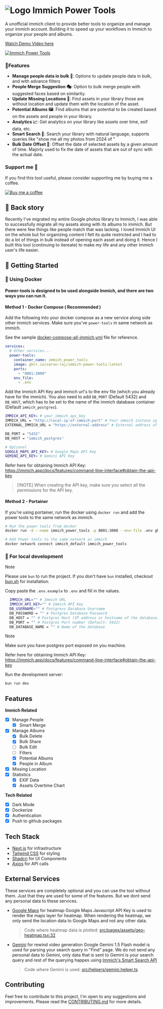 # ![Logo](./public/favicon-32x32.png) Immich Power Tools

A unofficial immich client to provide better tools to organize and manage your immich account. Building it to speed up your workflows in Immich to organize your people and albums.

[Watch Demo Video here](https://www.loom.com/embed/13aa90d8ab2e4acab0993bdc8703a750?sid=71498690-b745-473f-b239-a7bdbe6efc21)

[![Immich Power Tools](./screenshots/screenshot-1.png)](https://www.loom.com/embed/13aa90d8ab2e4acab0993bdc8703a750?sid=71498690-b745-473f-b239-a7bdbe6efc21)

### 🎒Features
- **Manage people data in bulk 👫**: Options to update people data in bulk, and with advance filters
- **People Merge Suggestion 🎭**: Option to bulk merge people with suggested faces based on similarity.
- **Update Missing Locations 📍**: Find assets in your library those are without location and update them with the location of the asset.
- **Potential Albums 🖼️**: Find albums that are potential to be created based on the assets and people in your library.
- **Analytics 📈**: Get analytics on your library like assets over time, exif data, etc.
- **Smart Search 🔎**: Search your library with natural language, supports queries like "show me all my photos from 2024 of <person name>"
- **Bulk Date Offset 📅**: Offset the date of selected assets by a given amount of time. Majorly used to fix the date of assets that are out of sync with the actual date.

### Support me 🙏

If you find this tool useful, please consider supporting me by buying me a coffee.

[![Buy me a coffee](https://www.buymeacoffee.com/assets/img/custom_images/orange_img.png)](https://www.buymeacoffee.com/varunraj)

## 💭 Back story

Recently I've migrated my entire Google photos library to Immich, I was able to successfully migrate all my assets along with its albums to immich. But there were few things like people match that was lacking. I loved Immich UI on the whole but for organizing content I felt its quite restricted and I had to do a lot of things in bulk instead of opening each asset and doing it. Hence I built this tool (continuing to itereate) to make my life and any other Immich user's life easier.

## 🚀 Getting Started

### 🐬 Using Docker

#### Power-tools is designed to be used alongside Immich, and there are two ways you can run it.
#### Method 1 - Docker Compose ( Recommended )

Add the following into your docker compose as a new service along side other immich services. Make sure you've `power-tools` in same network as immich.

See the sample [docker-compose-all-immich.yml](./docker-compose-all-immich.yml) file for reference.

```yaml
services:
  # Other services...
  power-tools:
    container_name: immich_power_tools
    image: ghcr.io/varun-raj/immich-power-tools:latest
    ports:
      - "8001:3000"
    env_file:
      - .env
```

Add the Immich API Key and immich url's to the env file (which you already have for the immich).
You also need to add `DB_PORT` (Default 5432) and `DB_HOST`, which has to be set to the name of the immich database
container (Default `immich_postgres`).

```bash
IMMICH_API_KEY= # your_immich_api_key
IMMICH_URL = "http://local-ip-of-immich:port" # Your immich instace ip address and port
EXTERNAL_IMMICH_URL = "https://external-address" # External address of immich

DB_PORT = "5432"
DB_HOST = "immich_postgres"

# Optional
GOOGLE_MAPS_API_KEY= # Google Maps API Key
GEMINI_API_KEY= # Gemini API Key
```
Refer here for obtaining Immich API Key: https://immich.app/docs/features/command-line-interface#obtain-the-api-key

> [!NOTE] When creating the API key, make sure you select all the permissions for the API key.  

#### Method 2 - Portainer

If you're using portainer, run the docker using `docker run` and add the power tools to the same network as immich.

```bash
# Run the power tools from docker 
docker run -d --name immich_power_tools -p 8001:3000 --env-file .env ghcr.io/varun-raj/immich-power-tools:latest

# Add Power tools to the same network as immich
docker network connect immich_default immich_power_tools
```


### 🚀 For local development

> [!NOTE]  
> Please use `bun` to run the project. If you don't have `bun` installed, checkout [bun.sh](https://bun.sh/) for installation.


Copy paste the `.env.example` to `.env` and fill in the values.

```bash
  IMMICH_URL="" # Immich URL
  IMMICH_API_KEY="" # Immich API Key
  DB_USERNAME="" # Postgress Database Username
  DB_PASSWORD = "" # Postgres Database Password
  DB_HOST = "" # Postgres Host (IP address or hostname of the database)
  DB_PORT = "" # Postgres Port number (Default: 5432)
  DB_DATABASE_NAME = "" # Name of the database 
```
> [!NOTE]  
> Make sure you have postgres port exposed on you machine.

Refer here for obtaining Immich API Key: https://immich.app/docs/features/command-line-interface#obtain-the-api-key

Run the development server:

```bash
bun run dev
```

## Features

**Immich Related**

- [x] Manage People
  - [x] Smart Merge
- [x] Manage Albums
  - [x] Bulk Delete
  - [x] Bulk Share
  - [ ] Bulk Edit
  - [ ] Filters
  - [x] Potential Albums
  - [x] People in Album
- [x] Missing Location
- [x] Statistics
  - [x] EXIF Data
  - [x] Assets Overtime Chart

**Tech Related**

- [x] Dark Mode
- [x] Dockerize
- [x] Authentication
- [x] Push to github packages

## Tech Stack

- [Next.js](https://nextjs.org/) for infrastructure
- [Tailwind CSS](https://tailwindcss.com/) for styling
- [Shadcn](https://shadcn.com/) for UI Components
- [Axios](https://axios-http.com/) for API calls

## External Services
These services are completely optional and you can use the tool without them. Just that they are used for some of the features. But we dont send any personal data to these services.

- [Google Maps](https://maps.google.com/) for heatmap
Google Maps Javascript API Key is used to render the maps layer for heatmap. When rendering the heatmap, we only send the location data to Google Maps and not any other data.

  > Code where heatmap data is plotted: [src/pages/assets/geo-heatmap.tsx:32](./src/pages/assets/geo-heatmap.tsx#L32-L35)

- [Gemini](https://gemini.google.com/) for rewind video generation
Google Gemini 1.5 Flash model is used for parsing your search query in "Find" page. We do not send any personal data to Gemini, only data that is sent to Gemini is your search query and rest of the querying happes using [Immich's Smart Search API](https://immich.app/docs/api/search-smart)

  > Code where Gemini is used: [src/helpers/gemini.helper.ts](./src/helpers/gemini.helper.ts)

## Contributing

Feel free to contribute to this project, I'm open to any suggestions and improvements. Please read the [CONTRIBUTING.md](./CONTRIBUTING.md) for more details.
